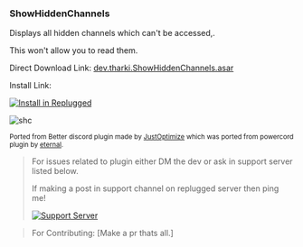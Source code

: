 ### ShowHiddenChannels

Displays all hidden channels which can't be accessed,.

This won't allow you to read them.

Direct Download Link: [dev.tharki.ShowHiddenChannels.asar](https://github.com/TharkiDev/ShowHiddenChannels/releases/latest/download/dev.tharki.ShowHiddenChannels.asar)

Install Link:

[![Install in Replugged](https://img.shields.io/badge/-Install%20in%20Replugged-blue?style=for-the-badge&logo=none)](https://replugged.dev/install?identifier=dev.tharki.ShowHiddenChannels)

![shc](https://i.imgur.com/pE1sQz5.png)

<sub>Ported from Better discord plugin made by [JustOptimize](https://github.com/JustOptimize/return-ShowHiddenChannels) which was ported from powercord plugin by [eternal](https://github.com/discord-modifications/show-hidden-channels).</sub>


> For issues related to plugin either DM the dev or ask in support server listed below.
>
>If making a post in support channel on replugged server then ping me!
>
> [![Support Server](https://discordapp.com/api/guilds/919649417005506600/widget.png?style=banner3)](https://discord.gg/SgKSKyh9gY)

> For Contributing: [Make a pr thats all.]
